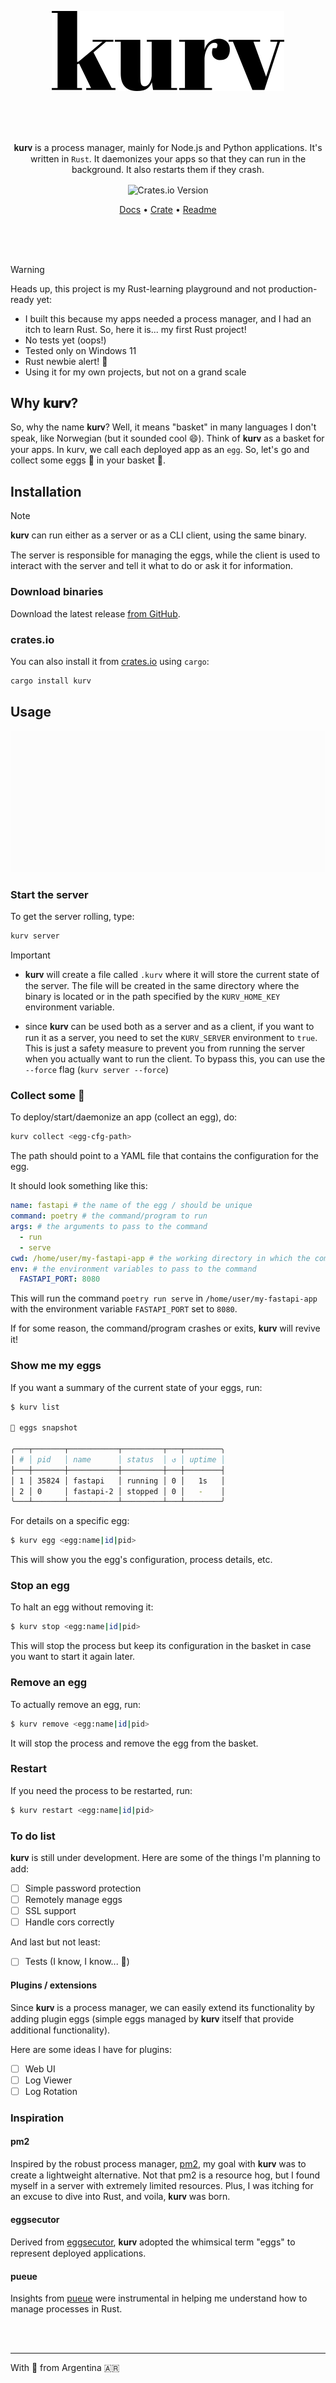 <p align="center"><img src=".github/icon-logo-h64.svg" height="128"></p>

<br>
<br>
<br>

<p align="center">𝐤𝐮𝐫𝐯 is a process manager, mainly for Node.js and Python applications. It's written in <code>Rust</code>. It daemonizes your apps so that they can run in the background. It also restarts them if they crash.
</p>

<p align="center"><img align="center" alt="Crates.io Version" src="https://img.shields.io/crates/v/kurv?style=flat-square&color=%2318181b&link=https%3A%2F%2Fcrates.io%2Fcrates%2Fkurv"></p>

<p align="center"><a href="https://kurv.lucode.dev" target="_blank">Docs</a> • <a href="https://crates.io/crates/kurv" target="_blank">Crate</a> • <a href="https://github.com/lucas-labs/kurv/tree/master?tab=readme-ov-file#readme" target="_blank">Readme</a></p>

<br>
<br>
<br>

> [!WARNING]  
> Heads up, this project is my Rust-learning playground and not production-ready yet:
> 
>   - I built this because my apps needed a process manager, and I had an itch to learn Rust. So, here it is... my first Rust project!
>   - No tests yet (oops!)
>   - Tested only on Windows 11
>   - Rust newbie alert! 🚨
>   - Using it for my own projects, but not on a grand scale


## Why 𝐤𝐮𝐫𝐯?



So, why the name 𝐤𝐮𝐫𝐯? Well, it means "basket" in many languages I don't speak, like Norwegian (but it sounded cool 😄). Think of 𝐤𝐮𝐫𝐯 as a basket for your apps. In kurv, we call each deployed app as an `egg`. So, let's go and collect some eggs 🥚 in your basket 🧺.


## Installation

> [!NOTE] 
> 𝐤𝐮𝐫𝐯 can run either as a server or as a CLI client, using the same binary. 
>
> The server is responsible for managing the eggs, while the client is used to interact with the server and tell it what to do or ask it for information.

### Download binaries

Download the latest release [from GitHub](https://github.com/lucas-labs/kurv/releases). 

### crates.io

You can also install it from [crates.io](https://crates.io/crates/kurv) using `cargo`:

```bash
cargo install kurv
```

## Usage 

![kurv usage](.github/kurv.gif)


### Start the server

To get the server rolling, type:

```bash
kurv server
```

> [!IMPORTANT]
> - 𝐤𝐮𝐫𝐯 will create a file called `.kurv` where it will store the current
> state of the server. The file will be created in the same directory where
> the binary is located or in the path specified by the `KURV_HOME_KEY`
> environment variable.
>
> - since 𝐤𝐮𝐫𝐯 can be used both as a server and as a client, if you want
> to run it as a server, you need to set the `KURV_SERVER` environment
> to `true`. This is just a safety measure to prevent you from running
> the server when you actually want to run the client.
> To bypass this, you can use the `--force` flag (`kurv server --force`)

### Collect some 🥚
To deploy/start/daemonize an app (collect an egg), do:

```bash
kurv collect <egg-cfg-path>
```

The path should point to a YAML file that contains the configuration for the egg. 

It should look something like this:

```yaml title="myegg.kurv"
name: fastapi # the name of the egg / should be unique
command: poetry # the command/program to run
args: # the arguments to pass to the command
  - run
  - serve
cwd: /home/user/my-fastapi-app # the working directory in which the command will be run
env: # the environment variables to pass to the command
  FASTAPI_PORT: 8080
```

This will run the command `poetry run serve` in `/home/user/my-fastapi-app` with the environment variable `FASTAPI_PORT` set to `8080`.

If for some reason, the command/program crashes or exits, 𝐤𝐮𝐫𝐯 will revive it!

### Show me my eggs

If you want a summary of the current state of your eggs, run:

```zsh
$ kurv list

🥚 eggs snapshot

╭───┬───────┬───────────┬─────────┬───┬────────╮
│ # │ pid   │ name      │ status  │ ↺ │ uptime │
├───┼───────┼───────────┼─────────┼───┼────────┤
│ 1 │ 35824 │ fastapi   │ running │ 0 │   1s   │
│ 2 │ 0     │ fastapi-2 │ stopped │ 0 │   -    │
╰───┴───────┴───────────┴─────────┴───┴────────╯
```

For details on a specific egg:

``` sh
$ kurv egg <egg:name|id|pid>
```

This will show you the egg's configuration, process details, etc.

### Stop an egg

To halt an egg without removing it:

``` sh
$ kurv stop <egg:name|id|pid>
```

This will stop the process but keep its configuration in the basket in case
you want to start it again later.

### Remove an egg

To actually remove an egg, run:

``` sh
$ kurv remove <egg:name|id|pid>
```

It will stop the process and remove the egg from the basket.

### Restart

If you need the process to be restarted, run:

``` sh
$ kurv restart <egg:name|id|pid>
```

### To do list

𝐤𝐮𝐫𝐯 is still under development. Here are some of the things I'm planning to add:

- [ ] Simple password protection
- [ ] Remotely manage eggs
- [ ] SSL support
- [ ] Handle cors correctly

And last but not least:

- [ ] Tests (I know, I know... 🤭)

#### Plugins / extensions

Since 𝐤𝐮𝐫𝐯 is a process manager, we can easily extend its functionality by adding 
plugin eggs (simple eggs managed by 𝐤𝐮𝐫𝐯 itself that provide additional functionality). 

Here are some ideas I have for plugins:

- [ ] Web UI
- [ ] Log Viewer 
- [ ] Log Rotation

### Inspiration

#### pm2
Inspired by the robust process manager, [pm2](https://pm2.keymetrics.io/), my goal with 𝐤𝐮𝐫𝐯 was to create a lightweight alternative. Not that pm2 is a resource hog, but I found myself in a server with extremely limited resources. Plus, I was itching for an excuse to dive into Rust, and voila, 𝐤𝐮𝐫𝐯 was born.

#### eggsecutor
Derived from [eggsecutor](https://github.com/lucas-labs/kurv), 𝐤𝐮𝐫𝐯 adopted the whimsical term "eggs" to represent deployed applications.

#### pueue
Insights from [pueue](https://github.com/Nukesor/pueue) were instrumental in helping me understand how to manage processes in Rust.


<br><br>

-------
With 🧉 from Argentina 🇦🇷

